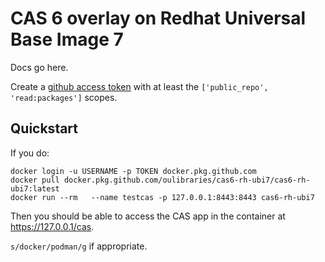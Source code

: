 # CAS 6 overlay on Redhat Universal Base Image 7

Docs go here.

Create a [github access token](https://github.com/settings/tokens) with at least the `['public_repo', 'read:packages']` scopes.

## Quickstart

If you do:
```
docker login -u USERNAME -p TOKEN docker.pkg.github.com
docker pull docker.pkg.github.com/oulibraries/cas6-rh-ubi7/cas6-rh-ubi7:latest
docker run --rm   --name testcas -p 127.0.0.1:8443:8443 cas6-rh-ubi7
```
Then you should be able to access the CAS app in the container at https://127.0.0.1/cas.

`s/docker/podman/g` if appropriate. 
